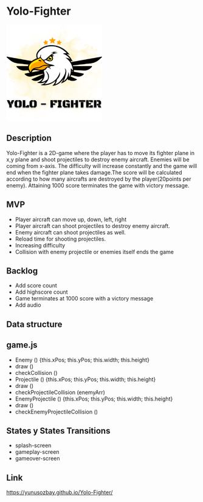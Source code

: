 # Yolo-Fighter

<img src="./images/YOLO - FIGHTERblackops.png" alt="logo" width="50%"/>  

## Description

Yolo-Fighter is a 2D-game where the player has to move its fighter plane in x,y plane and shoot projectiles to destroy enemy aircraft. Enemies will be coming from x-axis. The difficulty will increase constantly and the game will end when the fighter plane takes damage.The score will be calculated according to how many aircrafts are destroyed by the player(20points per enemy). Attaining 1000 score terminates the game with victory message.

## MVP

- Player aircraft can move up, down, left, right 
- Player aircraft can shoot projectiles to destroy enemy aircraft.
- Enemy aircraft can shoot projectiles as well.
- Reload time for shooting projectiles.
- Increasing difficulty
- Collision with enemy projectile or enemies itself ends the game

## Backlog

- Add score count
- Add highscore count
- Game terminates at 1000 score with a victory message
- Add audio

## Data structure

## game.js

- Enemy () {this.xPos; this.yPos; this.width; this.height}
- draw ()
- checkCollision ()
- Projectile () {this.xPos; this.yPos; this.width; this.height}
- draw ()
- checkProjectileCollision (enemyArr)
- EnemyProjectile () {this.xPos; this.yPos; this.width; this.height}
- draw ()
- checkEnemyProjectileCollision ()

## States y States Transitions
- splash-screen
- gameplay-screen
- gameover-screen

## Link

https://yunusozbay.github.io/Yolo-Fighter/
